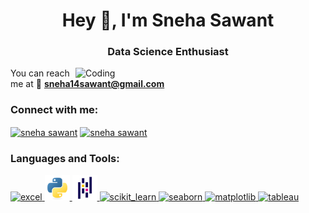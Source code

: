 <h1 align="center">Hey 👋, I'm Sneha Sawant </h1>
<h3 align="center"> Data Science Enthusiast</h3>
<img align="right" alt="Coding" width="400" src="https://media1.giphy.com/media/v1.Y2lkPTc5MGI3NjExenplNTAyZjF3Y3ZwbjVjMnI0Z3YzbGprZzNuNG4xbmFpMG1md250ZCZlcD12MV9pbnRlcm5hbF9naWZfYnlfaWQmY3Q9Zw/l46Cy1rHbQ92uuLXa/giphy.gif">

You can reach me at 📧 **sneha14sawant@gmail.com**

<h3 align="left">Connect with me:</h3>
<p align="left">
<a href="https://www.linkedin.com/in/sneha-sawant-0b5ba6282/" target="blank"><img align="center" src="https://raw.githubusercontent.com/rahuldkjain/github-profile-readme-generator/master/src/images/icons/Social/linked-in-alt.svg" alt="sneha sawant" height="30" width="40" /></a>
<a href="https://public.tableau.com/app/profile/sneha.sawant" target="blank"><img align="center" src="https://public.tableau.com/app/assets/tableau-public-logo-rgb.07774149.svg" alt="sneha sawant" height="30" width="100" /></a>
</p>

<h3 align="left">Languages and Tools:</h3>
<p align="left"> <a href="https://www.microsoft.com/en-in/microsoft-365/excel" target="_blank" rel="noreferrer"> <img src="https://logos-marques.com/wp-content/uploads/2020/09/Excel-logo.png" alt="excel" width="50" height="40"/> </a> 
<a href="https://www.python.org" target="_blank" rel="noreferrer"> <img src="https://raw.githubusercontent.com/devicons/devicon/master/icons/python/python-original.svg" alt="python" width="40" height="40"/> </a> <a href="https://pandas.pydata.org/" target="_blank" rel="noreferrer"> <img src="https://raw.githubusercontent.com/devicons/devicon/2ae2a900d2f041da66e950e4d48052658d850630/icons/pandas/pandas-original.svg" 
alt="pandas" width="40" height="40"/> </a>  <a href="https://scikit-learn.org/" target="_blank" rel="noreferrer"> <img src="https://upload.wikimedia.org/wikipedia/commons/0/05/Scikit_learn_logo_small.svg" alt="scikit_learn" width="40" height="40"/> </a> <a href="https://seaborn.pydata.org/" target="_blank" rel="noreferrer"> <img src="https://seaborn.pydata.org/_images/logo-mark-lightbg.svg" alt="seaborn" width="40" height="40"/> </a> 
<a href="https://matplotlib.org/" target="_blank" rel="noreferrer"> <img src="https://neuraspike.com/wp-content/uploads/2020/12/matplotlib-logo.png" 
alt="matplotlib" width="80" height="40"/> </a> 
<a href="https://public.tableau.com/app" target="_blank" rel="noreferrer"> <img src="https://public.tableau.com/app/assets/tableau-public-logo-rgb.07774149.svg" alt="tableau" width="100" height="40"/> </a>
</p>

